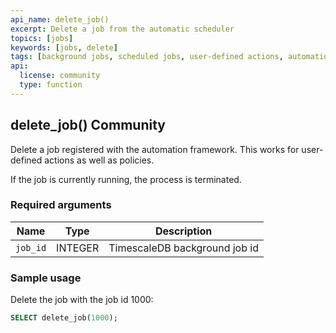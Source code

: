 ```yaml
---
api_name: delete_job()
excerpt: Delete a job from the automatic scheduler
topics: [jobs]
keywords: [jobs, delete]
tags: [background jobs, scheduled jobs, user-defined actions, automation framework]
api:
  license: community
  type: function
---
```


## delete_job() <tag type="community">Community</tag>

Delete a job registered with the automation framework.
This works for user-defined actions as well as policies.

If the job is currently running, the process is terminated.

### Required arguments

|Name|Type|Description|
|---|---|---|
|`job_id`| INTEGER |  TimescaleDB background job id |

### Sample usage

Delete the job with the job id 1000:

```sql
SELECT delete_job(1000);
```
